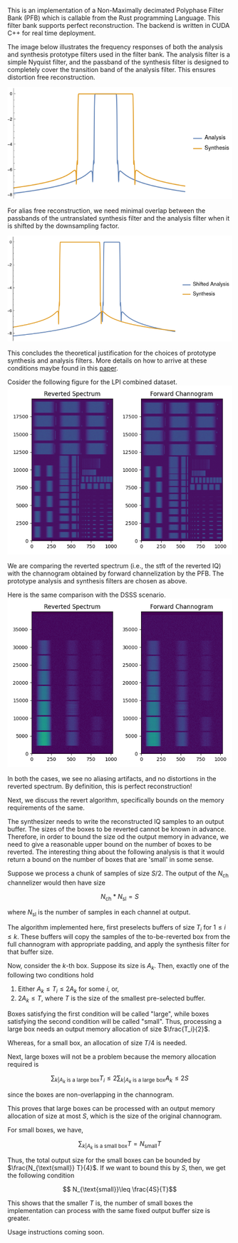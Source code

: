 This is an implementation of a Non-Maximally decimated Polyphase Filter Bank (PFB) which is callable from the Rust programming Language. This filter bank supports perfect reconstruction. The backend is written in CUDA C++ for real time deployment. 

The image below illustrates the frequency responses of both the analysis and synthesis prototype filters used in the filter bank. The analysis filter is a simple Nyquist filter, and the passband of the synthesis filter is designed to completely cover the transition band of the analysis filter. This ensures distortion free reconstruction.

![Image Alt Text](/docs/filter_responses.png)

For alias free reconstruction, we need minimal overlap between the passbands of the untranslated synthesis filter and the analysis filter when it is shifted by the downsampling factor. 

![Image Alt Text](/docs/shifted_filter_responses.png)

This concludes the theoretical justification for the choices of prototype synthesis and analysis filters. More details on how to arrive at these conditions maybe found in this [paper](https://ieeexplore.ieee.org/document/6690219).

Cosider the following figure for the LPI combined dataset.
![Image Alt Text](/docs/LPI.png)

We are comparing the reverted spectrum (i.e., the stft of the reverted IQ) with the channogram obtained by forward channelization by the PFB. The prototype analysis and synthesis filters are chosen as above. 

Here is the same comparison with the DSSS scenario.
![Image Alt Text](/docs/DSSS.png)

In both the cases, we see no aliasing artifacts, and no distortions in the reverted spectrum. By definition, this is perfect reconstruction!

Next, we discuss the revert algorithm, specifically bounds on the memory requirements of the same. 

The synthesizer needs to write the reconstructed IQ samples to an output buffer. The sizes of the boxes to be reverted cannot be known in advance. Therefore, in order to bound the size od the output memory in advance, we need to give a reasonable upper bound on the number of boxes to be reverted. The interesting thing about the following analysis is that it would return a bound on the number of boxes that are 'small' in some sense.

Suppose we process a chunk of samples of size $S / 2$. The output of the $N_{\text{ch}}$ channelizer would then have size

$$ N_{\text{ch}} * N_{\text{sl}} = S $$ 

where $N_{\text{sl}}$ is the number of samples in each channel at output.

The algorithm implemented here, first preselects buffers of size $T_i$ for $1\leq i\leq k$. These buffers will copy the samples of the to-be-reverted box from the full channogram with appropriate padding, and apply the synthesis filter for that buffer size.

Now, consider the $k$-th box. Suppose its size is $A_k$. Then, exactly one of the following two conditions hold

1. Either $A_k \leq T_i \leq 2 A_k$ for some $i$, or,
2. $2A_k \leq T$, where $T$ is the size of the smallest pre-selected buffer.

Boxes satisfying the first condition will be called "large", while boxes satisfying the second condition will be called "small". Thus, processing a large box needs an output memory allocation of size $\frac{T_i}{2}$. 

Whereas, for a small box, an allocation of size $T / 4$ is needed.

Next, large boxes will not be a problem because the memory allocation required is 

$$ \sum_{k| A_k \text{ is a large box}} T_i \leq 2 \sum_{k | A_k \text{ is a large box}} A_k \leq 2S $$

since the boxes are non-overlapping in the channogram.

This proves that large boxes can be processed with an output memory allocation of size at most $S$, which is the size of the original channogram.

For small boxes, we have,

$$ \sum_{k| A_k \text{ is a small box}} T = N_{\text{small}} T$$

Thus, the total output size for the small boxes can be bounded by $\frac{N_{\text{small}} T}{4}$. If we want to bound this by $S$, then, we get the following condition

$$ N_{\text{small}}\leq \frac{4S}{T}$$

This shows that the smaller $T$ is, the number of small boxes the implementation can process with the same fixed output buffer size is greater.

Usage instructions coming soon.



